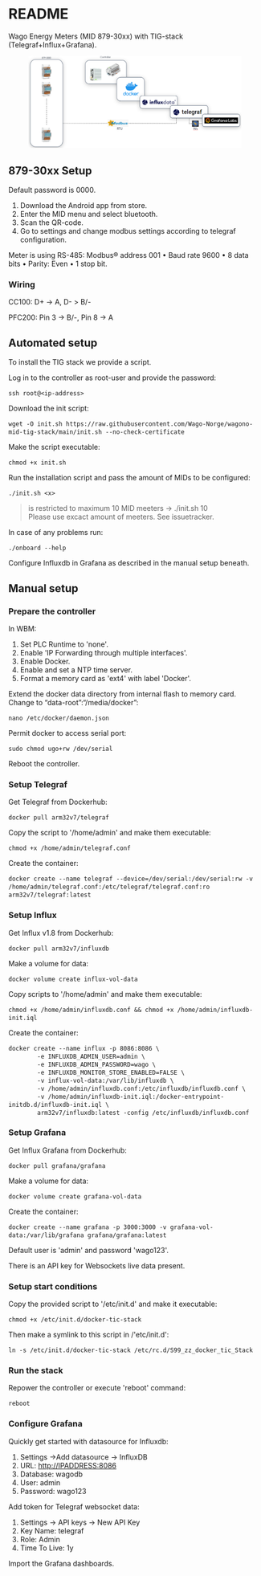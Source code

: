# README

Wago Energy Meters (MID 879-30xx) with TIG-stack (Telegraf+Influx+Grafana).

<figure><img src=".gitbook/assets/image.png" alt=""><figcaption></figcaption></figure>

## 879-30xx Setup

Default password is 0000.

1. Download the Android app from store.
2. Enter the MID menu and select bluetooth.
3. Scan the QR-code.
4. Go to settings and change modbus settings according to telegraf configuration.

Meter is using RS-485: Modbus® address 001 • Baud rate 9600 • 8 data bits • Parity: Even • 1 stop bit.

### Wiring

CC100: D+ -> A, D- > B/-

PFC200: Pin 3 -> B/-, Pin 8 -> A

## Automated setup

To install the TIG stack we provide a script.

Log in to the controller as root-user and provide the password:

```
ssh root@<ip-address>
```

Download the init script:

```
wget -O init.sh https://raw.githubusercontent.com/Wago-Norge/wagono-mid-tig-stack/main/init.sh --no-check-certificate
```

Make the script executable:

```
chmod +x init.sh
```

Run the installation script and pass the amount of MIDs to be configured:

```
./init.sh <x>
```

> <x> is restricted to maximum 10 MID meeters  -> ./init.sh 10  
> Please use excact amount of meeters. See issuetracker.

In case of any problems run:

```
./onboard --help
```

Configure Influxdb in Grafana as described in the manual setup beneath.

## Manual setup

### Prepare the controller

In WBM:

1. Set PLC Runtime to 'none'.
2. Enable 'IP Forwarding through multiple interfaces'.
3. Enable Docker.
4. Enable and set a NTP time server.
5. Format a memory card as 'ext4' with label 'Docker'.

Extend the docker data directory from internal flash to memory card. Change to “data-root”:“/media/docker”:

```
nano /etc/docker/daemon.json 
```

Permit docker to access serial port:

```
sudo chmod ugo+rw /dev/serial
```

Reboot the controller.

### Setup Telegraf

Get Telegraf from Dockerhub:

```
docker pull arm32v7/telegraf
```

Copy the script to '/home/admin' and make them executable:

```
chmod +x /home/admin/telegraf.conf
```

Create the container:

```
docker create --name telegraf --device=/dev/serial:/dev/serial:rw -v /home/admin/telegraf.conf:/etc/telegraf/telegraf.conf:ro arm32v7/telegraf:latest
```

### Setup Influx

Get Influx v1.8 from Dockerhub:

```
docker pull arm32v7/influxdb
```

Make a volume for data:

```
docker volume create influx-vol-data
```

Copy scripts to '/home/admin' and make them executable:

```
chmod +x /home/admin/influxdb.conf && chmod +x /home/admin/influxdb-init.iql
```

Create the container:

```
docker create --name influx -p 8086:8086 \
        -e INFLUXDB_ADMIN_USER=admin \
        -e INFLUXDB_ADMIN_PASSWORD=wago \
        -e INFLUXDB_MONITOR_STORE_ENABLED=FALSE \
        -v influx-vol-data:/var/lib/influxdb \
        -v /home/admin/influxdb.conf:/etc/influxdb/influxdb.conf \
        -v /home/admin/influxdb-init.iql:/docker-entrypoint-initdb.d/influxdb-init.iql \
        arm32v7/influxdb:latest -config /etc/influxdb/influxdb.conf
```

### Setup Grafana

Get Influx Grafana from Dockerhub:

```
docker pull grafana/grafana
```

Make a volume for data:

```
docker volume create grafana-vol-data
```

Create the container:

```
docker create --name grafana -p 3000:3000 -v grafana-vol-data:/var/lib/grafana grafana/grafana:latest
```

Default user is 'admin' and password 'wago123'.

There is an API key for Websockets live data present.

### Setup start conditions

Copy the provided script to '/etc/init.d' and make it executable:

```
chmod +x /etc/init.d/docker-tic-stack
```

Then make a symlink to this script in /'etc/init.d':

```
ln -s /etc/init.d/docker-tic-stack /etc/rc.d/S99_zz_docker_tic_Stack
```

### Run the stack

Repower the controller or execute 'reboot' command:

```
reboot
```

### Configure Grafana

Quickly get started with datasource for Influxdb:

1. Settings ->Add datasource -> InfluxDB
2. URL: [http://IPADDRESS:8086](http://10.0.0.228:8086)
3. Database: wagodb
4. User: admin
5. Password: wago123

Add token for Telegraf websocket data:

1. Settings -> API keys -> New API Key
2. Key Name: telegraf
3. Role: Admin
4. Time To Live: 1y

Import the Grafana dashboards.

##
